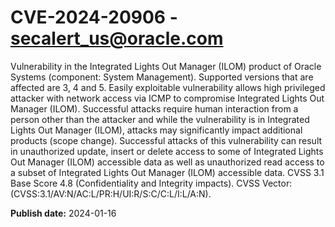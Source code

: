 # CVE-2024-20906 - secalert_us@oracle.com

Vulnerability in the Integrated Lights Out Manager (ILOM) product of Oracle Systems (component: System Management).  Supported versions that are affected are 3, 4 and  5. Easily exploitable vulnerability allows high privileged attacker with network access via ICMP to compromise Integrated Lights Out Manager (ILOM).  Successful attacks require human interaction from a person other than the attacker and while the vulnerability is in Integrated Lights Out Manager (ILOM), attacks may significantly impact additional products (scope change). Successful attacks of this vulnerability can result in  unauthorized update, insert or delete access to some of Integrated Lights Out Manager (ILOM) accessible data as well as  unauthorized read access to a subset of Integrated Lights Out Manager (ILOM) accessible data. CVSS 3.1 Base Score 4.8 (Confidentiality and Integrity impacts).  CVSS Vector: (CVSS:3.1/AV:N/AC:L/PR:H/UI:R/S:C/C:L/I:L/A:N).

**Publish date:** 2024-01-16

